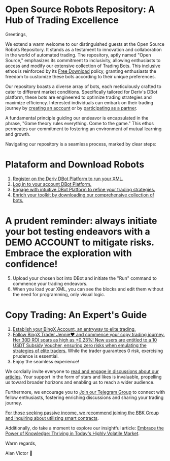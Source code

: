 # Open Source Robots Repository: A Hub of Trading Excellence

Greetings,

We extend a warm welcome to our distinguished guests at the Open Source Robots Repository. It stands as a testament to innovation and collaboration in the world of automated trading. The repository, aptly named "Open Source," emphasizes its commitment to inclusivity, allowing enthusiasts to access and modify our extensive collection of Trading Bots. This inclusive ethos is reinforced by its [Free Download](https://github.com/alanvito1/Binary-Robots/archive/refs/heads/master.zip) policy, granting enthusiasts the freedom to customize these bots according to their unique preferences.

Our repository boasts a diverse array of bots, each meticulously crafted to cater to different market conditions. Specifically tailored for Deriv's DBot platform, these bots are engineered to optimize trading strategies and maximize efficiency. Interested individuals can embark on their trading journey by [creating an account](https://track.deriv.com/_h1BT0Uryldi34Ib7uprVbWNd7ZgqdRLk/1/) or by [participating as a partner](https://track.deriv.com/_h1BT0Uryldilxv1B6h4gZ2Nd7ZgqdRLk/1/).

A fundamental principle guiding our endeavor is encapsulated in the phrase, "Game theory rules everything. Come to the game." This ethos permeates our commitment to fostering an environment of mutual learning and growth.

Navigating our repository is a seamless process, marked by clear steps:

# Plataform and Download Robots
1. [Register on the Deriv DBot Platform to run your XML.](https://track.deriv.com/_h1BT0Uryldi34Ib7uprVbWNd7ZgqdRLk/1/)
2. [Log in to your account DBot Platform.](https://track.deriv.com/_h1BT0Uryldi34Ib7uprVbWNd7ZgqdRLk/1/)
3. [Engage with intuitive DBot Platform to refine your trading strategies.](https://track.deriv.com/_h1BT0Uryldi34Ib7uprVbWNd7ZgqdRLk/1/)
4. [Enrich your toolkit by downloading our comprehensive collection of bots.](https://github.com/alanvito1/Binary-Robots/archive/refs/heads/master.zip)
# A prudent reminder: always initiate your bot testing endeavors with a DEMO ACCOUNT to mitigate risks. Embrace the exploration with confidence!
5. Upload your chosen bot into DBot and initiate the "Run" command to commence your trading endeavors.
6. When you load your XML, you can see the blocks and edit them without the need for programming, only visual logic.

# Copy Trading: An Expert's Guide
1. [Establish your BingX Account, an entryway to elite trading.](https://bingx.com/invite/TLU7DW)
2. [Follow BingX Trader Jennie❤️ and commence your copy trading journey. Her 30D ROI soars as high as +0.23%! New users are entitled to a 10 USDT Subsidy Voucher, ensuring zero risks when emulating the strategies of elite traders.](https://bingx.com/int/2puEPN) While the trader guarantees 0 risk, exercising prudence is essential.
3. Enjoy the seamless experience!

We cordially invite everyone to [read and engage in discussions about our articles](https://github.com/alanvito1/Binary-Robots/discussions). Your support in the form of stars and likes is invaluable, propelling us toward broader horizons and enabling us to reach a wider audience.

Furthermore, we encourage you to [Join our Telegram Group](https://t.me/superbinarybots) to connect with fellow enthusiasts, fostering enriching discussions and sharing your trading journey.

[For those seeking passive income, we recommend joining the BBK Group and inquiring about utilizing smart contracts](https://t.me/BabyUSDToken).

Additionally, do take a moment to explore our insightful article: [Embrace the Power of Knowledge: Thriving in Today's Highly Volatile Market](https://www.dinheiroedestinos.com.br/2023/06/embrace-power-of-knowledge-thriving-in.html).

Warm regards,

Alan Victor 🚀
